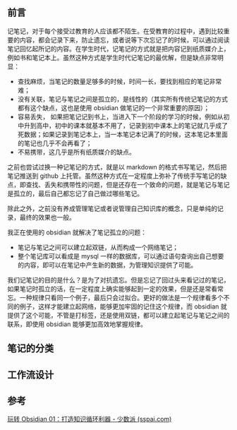 
## 前言

记笔记，对于每个接受过教育的人应该都不陌生。在受教育的过程中，遇到比较重要的内容，都会记录下来，防止遗忘，或者说等下次忘记了的时候，可以通过阅读笔记回忆起所记的内容。在学生时代，记笔记的方式就是把内容记到纸质媒介上，例如书和笔记本上。虽然这种方式是学生时代记笔记的最优解，但是缺点非常明显：

- 查找麻烦，当笔记的数量足够多的时候，时间一长，要找到相应的笔记非常难；
- 没有关联，笔记与笔记之间是孤立的，是线性的（其实所有传统记笔记的方式都有这个缺点，这也是使用 obsidian 做笔记的一个非常重要的原因）；
- 容易丢失， 如果把笔记记到书上，当进入下一个阶段的学习的时候，例如从初中升到高中，初中的课本就基本不用了，记录到初中课本上的笔记就几乎成了死数据；如果记录到笔记本上，当一本笔记本记满了的时候，这本笔记本里面的笔记也几乎不会再看了；
- 不易携带，这几乎是所有纸质媒介的缺点。

之前也尝试过换一种记笔记的方式，就是以 markdown 的格式书写笔记，然后把笔记推送到 github 上托管。虽然这种方式在一定程度上弥补了传统手写笔记的缺点，即查找、丢失和携带性的问题，但是还存在一个致命的问题，就是笔记与笔记是孤立的，最后自己都忘记了自己做过哪些笔记。

除此之外，之前没有养成管理笔记或者说管理自己知识库的概念，只是单纯的记录，最终的效果也一般。

我正在使用的 obsidian 就解决了笔记孤立的问题：

- 笔记与笔记之间可以建立起双链，从而构成一个网络笔记；
- 整个笔记库可以看成是 mysql 一样的数据库，可以通过语句查询出自己想要的内容，即可以在笔记中产生新的数据，为管理知识提供了可能。

我们记笔记的目的是什么？是为了对抗遗忘。但是忘记了回过头来看记过的笔记，如果笔记时孤立的话，在一定程度上确实能够起到一定的效果，但是还是常看常忘。一种规律只看同一个例子，最后只会过拟合。更好的做法是一个规律看多个不同的例子，这样才能建立起网络，能够更加牢固的记住这个规律，而 obsidian 就提供了这个可能，不管是打标签，还是使用双链，都可以建立起笔记与笔记之间的联系，即使用 obsidian 能够更加高效地掌握规律。

## 笔记的分类

## 工作流设计



## 参考

[玩转 Obsidian 01：打造知识循环利器 - 少数派 (sspai.com)](https://sspai.com/post/62414)